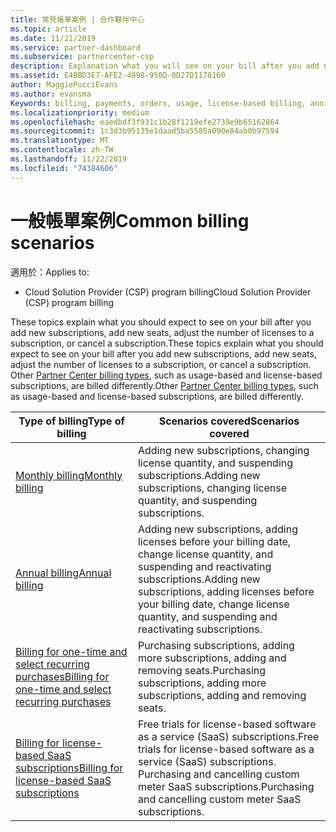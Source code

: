 ```yaml
---
title: 常見帳單案例 | 合作夥伴中心
ms.topic: article
ms.date: 11/21/2019
ms.service: partner-dashboard
ms.subservice: partnercenter-csp
description: Explanation what you will see on your bill after you add new subscriptions, adjust the number of licenses in a subscription, or cancel a subscription. 針對用量型和授權型訂閱會有不同的影響。
ms.assetid: E4BBD3E7-AFE2-4998-950D-0D27D1178160
author: MaggiePucciEvans
ms.author: evansma
Keywords: billing, payments, orders, usage, license-based billing, anniversary date, term, cancellation, renewal, price formula,reconciliation file, recon file
ms.localizationpriority: medium
ms.openlocfilehash: eaedbdf3f931c1b28f1219efe2739e9b65162864
ms.sourcegitcommit: 1c3d3b95135e1daad5ba5585a090e84ab0b97594
ms.translationtype: MT
ms.contentlocale: zh-TW
ms.lasthandoff: 11/22/2019
ms.locfileid: "74384606"
---
```

# <a name="common-billing-scenarios"></a><span data-ttu-id="75100-105">一般帳單案例</span><span class="sxs-lookup"><span data-stu-id="75100-105">Common billing scenarios</span></span>

<span data-ttu-id="75100-106">適用於：</span><span class="sxs-lookup"><span data-stu-id="75100-106">Applies to:</span></span>

- <span data-ttu-id="75100-107">Cloud Solution Provider (CSP) program billing</span><span class="sxs-lookup"><span data-stu-id="75100-107">Cloud Solution Provider (CSP) program billing</span></span>

<span data-ttu-id="75100-108">These topics explain what you should expect to see on your bill after you add new subscriptions, add new seats, adjust the number of licenses to a subscription, or cancel a subscription.</span><span class="sxs-lookup"><span data-stu-id="75100-108">These topics explain what you should expect to see on your bill after you add new subscriptions, add new seats, adjust the number of licenses to a subscription, or cancel a subscription.</span></span> <span data-ttu-id="75100-109">Other [Partner Center billing types](billing-different-types.md), such as usage-based and license-based subscriptions, are billed differently.</span><span class="sxs-lookup"><span data-stu-id="75100-109">Other [Partner Center billing types](billing-different-types.md), such as usage-based and license-based subscriptions, are billed differently.</span></span>

| <span data-ttu-id="75100-110">Type of billing</span><span class="sxs-lookup"><span data-stu-id="75100-110">Type of billing</span></span> | <span data-ttu-id="75100-111">Scenarios covered</span><span class="sxs-lookup"><span data-stu-id="75100-111">Scenarios covered</span></span> |
| --------------- | ----------------- |
| [<span data-ttu-id="75100-112">Monthly billing</span><span class="sxs-lookup"><span data-stu-id="75100-112">Monthly billing</span></span>](common-billing-scenarios-monthly.md) | <span data-ttu-id="75100-113">Adding new subscriptions, changing license quantity, and suspending subscriptions.</span><span class="sxs-lookup"><span data-stu-id="75100-113">Adding new subscriptions, changing license quantity, and suspending subscriptions.</span></span> |
| [<span data-ttu-id="75100-114">Annual billing</span><span class="sxs-lookup"><span data-stu-id="75100-114">Annual billing</span></span>](common-billing-scenarios-annual.md) | <span data-ttu-id="75100-115">Adding new subscriptions, adding licenses before your billing date, change license quantity, and suspending and reactivating subscriptions.</span><span class="sxs-lookup"><span data-stu-id="75100-115">Adding new subscriptions, adding licenses before your billing date, change license quantity, and suspending and reactivating subscriptions.</span></span> |
| [<span data-ttu-id="75100-116">Billing for one-time and select recurring purchases</span><span class="sxs-lookup"><span data-stu-id="75100-116">Billing for one-time and select recurring purchases</span></span>](common-billing-scenarios-onetime-recurring.md) | <span data-ttu-id="75100-117">Purchasing subscriptions, adding more subscriptions, adding and removing seats.</span><span class="sxs-lookup"><span data-stu-id="75100-117">Purchasing subscriptions, adding more subscriptions, adding and removing seats.</span></span> |
| [<span data-ttu-id="75100-118">Billing for license-based SaaS subscriptions</span><span class="sxs-lookup"><span data-stu-id="75100-118">Billing for license-based SaaS subscriptions</span></span>](common-billing-scenarios-saas.md) | <span data-ttu-id="75100-119">Free trials for license-based software as a service (SaaS) subscriptions.</span><span class="sxs-lookup"><span data-stu-id="75100-119">Free trials for license-based software as a service (SaaS) subscriptions.</span></span> <span data-ttu-id="75100-120">Purchasing and cancelling custom meter SaaS subscriptions.</span><span class="sxs-lookup"><span data-stu-id="75100-120">Purchasing and cancelling custom meter SaaS subscriptions.</span></span> |
